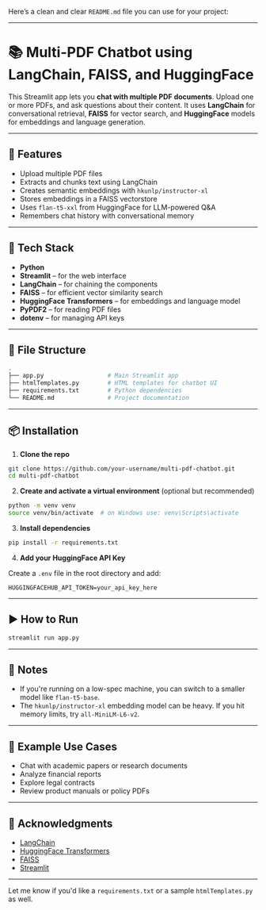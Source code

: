 Here’s a clean and clear `README.md` file you can use for your project:

---

# 📚 Multi-PDF Chatbot using LangChain, FAISS, and HuggingFace

This Streamlit app lets you **chat with multiple PDF documents**. Upload one or more PDFs, and ask questions about their content. It uses **LangChain** for conversational retrieval, **FAISS** for vector search, and **HuggingFace** models for embeddings and language generation.

---

## 🚀 Features

* Upload multiple PDF files
* Extracts and chunks text using LangChain
* Creates semantic embeddings with `hkunlp/instructor-xl`
* Stores embeddings in a FAISS vectorstore
* Uses `flan-t5-xxl` from HuggingFace for LLM-powered Q\&A
* Remembers chat history with conversational memory

---

## 🧠 Tech Stack

* **Python**
* **Streamlit** – for the web interface
* **LangChain** – for chaining the components
* **FAISS** – for efficient vector similarity search
* **HuggingFace Transformers** – for embeddings and language model
* **PyPDF2** – for reading PDF files
* **dotenv** – for managing API keys

---

## 📂 File Structure

```bash
.
├── app.py                  # Main Streamlit app
├── htmlTemplates.py        # HTML templates for chatbot UI
├── requirements.txt        # Python dependencies
└── README.md               # Project documentation
```

---

## 📦 Installation

1. **Clone the repo**

```bash
git clone https://github.com/your-username/multi-pdf-chatbot.git
cd multi-pdf-chatbot
```

2. **Create and activate a virtual environment** (optional but recommended)

```bash
python -m venv venv
source venv/bin/activate  # on Windows use: venv\Scripts\activate
```

3. **Install dependencies**

```bash
pip install -r requirements.txt
```

4. **Add your HuggingFace API Key**

Create a `.env` file in the root directory and add:

```env
HUGGINGFACEHUB_API_TOKEN=your_api_key_here
```

---

## ▶️ How to Run

```bash
streamlit run app.py
```

---

## 📌 Notes

* If you're running on a low-spec machine, you can switch to a smaller model like `flan-t5-base`.
* The `hkunlp/instructor-xl` embedding model can be heavy. If you hit memory limits, try `all-MiniLM-L6-v2`.

---

## 📄 Example Use Cases

* Chat with academic papers or research documents
* Analyze financial reports
* Explore legal contracts
* Review product manuals or policy PDFs

---

## 🙌 Acknowledgments

* [LangChain](https://github.com/hwchase17/langchain)
* [HuggingFace Transformers](https://huggingface.co/models)
* [FAISS](https://github.com/facebookresearch/faiss)
* [Streamlit](https://streamlit.io/)

---

Let me know if you'd like a `requirements.txt` or a sample `htmlTemplates.py` as well.
